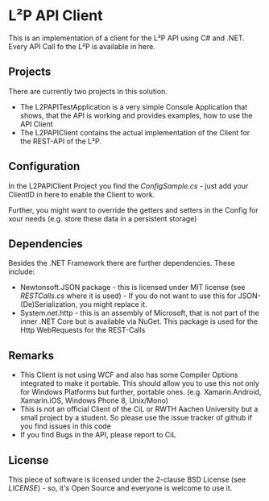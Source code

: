 # L²P API Client

This is an implementation of a client for the L²P API using C# and .NET. Every API Call fo the L²P is available in here. 

## Projects

There are currently two projects in this solution. 

 - The L2PAPITestApplication is a very simple Console Application that shows, that the API is working and provides examples, how to use the API Client
 - The L2PAPIClient contains the actual implementation of the Client for the REST-API of the L²P.

## Configuration

In the L2PAPIClient Project you find the *ConfigSample.cs* - just add your ClientID in here to enable the Client to work.

Further, you might want to override the getters and setters in the Config for xour needs (e.g. store these data in a persistent storage)

## Dependencies

Besides the .NET Framework there are further dependencies. These include:

 - Newtonsoft.JSON package - this is licensed under MIT license (see *RESTCalls.cs* where it is used) - If you do not want to use this for JSON-(De)Serialization, you might replace it.
 - System.net.http - this is an assembly of Microsoft, that is not part of the inner .NET Core but is available via NuGet. This package is used for the Http WebRequests for the REST-Calls
 
## Remarks

 - This Client is not using WCF and also has some Compiler Options integrated to make it portable. This should allow you to use this not only for Windows Platforms but further, portable ones. (e.g. Xamarin.Android, Xamarin.iOS, Windows Phone 8, Unix/Mono)
 - This is not an official Client of the CiL or RWTH Aachen University but a small project by a student. So please use the issue tracker of github if you find issues in this code
 - If you find Bugs in the API, please report to CiL

## License

This piece of software is licensed under the 2-clause BSD License (see *LICENSE*) - so, it's Open Source and everyone is welcome to use it.